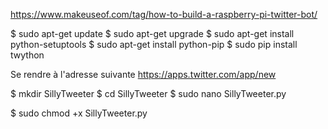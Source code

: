 https://www.makeuseof.com/tag/how-to-build-a-raspberry-pi-twitter-bot/

  $ sudo apt-get update
  $ sudo apt-get upgrade
  $ sudo apt-get install python-setuptools
  $ sudo apt-get install python-pip
  $ sudo pip install twython
  
Se rendre à l'adresse suivante https://apps.twitter.com/app/new

  $ mkdir SillyTweeter
  $ cd SillyTweeter
  $ sudo nano SillyTweeter.py
  
  $ sudo chmod +x SillyTweeter.py
